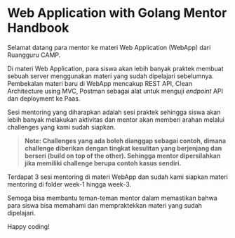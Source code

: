 # Web Application with Golang Mentor Handbook

Selamat datang para mentor ke materi Web Application (WebApp) dari Ruangguru CAMP.

Di materi Web Application, para siswa akan lebih banyak praktek membuat sebuah server menggunakan materi yang sudah dipelajari sebelumnya. Pembekalan materi baru di WebApp mencakup REST API, Clean Architecture using MVC, Postman sebagai alat untuk menguji _endpoint_ API dan deployment ke Paas.

Sesi mentoring yang diharapkan adalah sesi praktek sehingga siswa akan lebih banyak melakukan aktivitas dan mentor akan memberi arahan melalui challenges yang kami sudah siapkan.

> **Note: Challenges yang ada boleh dianggap sebagai contoh, dimana challenge diberikan dengan tingkat kesulitan yang berjenjang dan berseri (build on top of the other). Sehingga mentor dipersilahkan jika memiliki challenge berupa contoh kasus sendiri.**

Terdapat 3 sesi mentoring di materi WebApp dan sudah kami siapkan materi mentoring di folder week-1 hingga week-3.

Semoga bisa membantu teman-teman mentor dalam memastikan bahwa para siswa bisa memahami dan mempraktekkan materi yang sudah dipelajari.

Happy coding!
